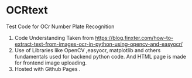 # OCRtext

Test Code for OCr Number Plate Recognition
1. Code Understanding Taken from https://blog.finxter.com/how-to-extract-text-from-images-ocr-in-python-using-opencv-and-easyocr/
2. Use of Libraries like OpenCV ,easyocr, matplotlib and others fundamentals used for backend python code. And HTML page is made for frontend image uploading. 
3. Hosted with Github Pages .
